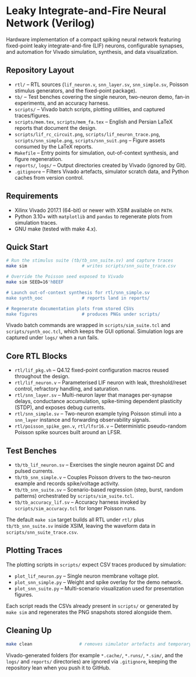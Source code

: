 # Leaky Integrate-and-Fire Neural Network (Verilog)

Hardware implementation of a compact spiking neural network featuring fixed-point leaky integrate-and-fire (LIF) neurons, configurable synapses, and automation for Vivado simulation, synthesis, and data visualization.

## Repository Layout
- `rtl/` – RTL sources (`lif_neuron.v`, `snn_layer.sv`, `snn_simple.sv`, Poisson stimulus generators, and the fixed-point package).
- `tb/` – Test benches covering the single neuron, two-neuron demo, fan-in experiments, and an accuracy harness.
- `scripts/` – Vivado batch scripts, plotting utilities, and captured traces/figures.
- `scripts/mem.tex`, `scripts/mem_fa.tex` – English and Persian LaTeX reports that document the design.
- `scripts/lif_rc_circuit.png`, `scripts/lif_neuron_trace.png`, `scripts/snn_simple.png`, `scripts/snn_suit.png` – Figure assets consumed by the LaTeX reports.
- `Makefile` – Entry points for simulation, out-of-context synthesis, and figure regeneration.
- `reports/`, `logs/` – Output directories created by Vivado (ignored by Git).
- `.gitignore` – Filters Vivado artefacts, simulator scratch data, and Python caches from version control.

## Requirements
- Xilinx Vivado 2017.1 (64-bit) or newer with XSIM available on `PATH`.
- Python 3.10+ with `matplotlib` and `pandas` to regenerate plots from simulation traces.
- GNU make (tested with make 4.x).

## Quick Start
```bash
# Run the stimulus suite (tb/tb_snn_suite.sv) and capture traces
make sim                     # writes scripts/snn_suite_trace.csv

# Override the Poisson seed exposed to Vivado
make sim SEED=16'hBEEF

# Launch out-of-context synthesis for rtl/snn_simple.sv
make synth_ooc               # reports land in reports/

# Regenerate documentation plots from stored CSVs
make figures                 # produces PNGs under scripts/
```

Vivado batch commands are wrapped in `scripts/sim_suite.tcl` and `scripts/synth_ooc.tcl`, which keeps the GUI optional. Simulation logs are captured under `logs/` when a run fails.

## Core RTL Blocks
- `rtl/lif_pkg.vh` – Q4.12 fixed-point configuration macros reused throughout the design.
- `rtl/lif_neuron.v` – Parameterised LIF neuron with leak, threshold/reset control, refractory handling, and saturation.
- `rtl/snn_layer.sv` – Multi-neuron layer that manages per-synapse delays, conductance accumulation, spike-timing dependent plasticity (STDP), and exposes debug currents.
- `rtl/snn_simple.sv` – Two-neuron example tying Poisson stimuli into a `snn_layer` instance and forwarding observability signals.
- `rtl/poisson_spike_gen.v`, `rtl/lfsr16.v` – Deterministic pseudo-random Poisson spike sources built around an LFSR.

## Test Benches
- `tb/tb_lif_neuron.sv` – Exercises the single neuron against DC and pulsed currents.
- `tb/tb_snn_simple.v` – Couples Poisson drivers to the two-neuron example and records spike/voltage activity.
- `tb/tb_snn_suite.sv` – Scenario-based regression (step, burst, random patterns) orchestrated by `scripts/sim_suite.tcl`.
- `tb/tb_accuracy_lif.sv` – Accuracy harness invoked by `scripts/sim_accuracy.tcl` for longer Poisson runs.

The default `make sim` target builds all RTL under `rtl/` plus `tb/tb_snn_suite.sv` inside XSIM, leaving the waveform data in `scripts/snn_suite_trace.csv`.

## Plotting Traces
The plotting scripts in `scripts/` expect CSV traces produced by simulation:
- `plot_lif_neuron.py` – Single neuron membrane voltage plot.
- `plot_snn_simple.py` – Weight and spike overlay for the demo network.
- `plot_snn_suite.py` – Multi-scenario visualization used for presentation figures.

Each script reads the CSVs already present in `scripts/` or generated by `make sim` and regenerates the PNG snapshots stored alongside them.

## Cleaning Up
```bash
make clean                  # removes simulator artefacts and temporary Vivado files
```

Vivado-generated folders (for example `*.cache/`, `*.runs/`, `*.sim/`, and the `logs/` and `reports/` directories) are ignored via `.gitignore`, keeping the repository lean when you push it to GitHub.
